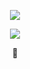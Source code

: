 <p align="center">
  <img src="https://github-readme-stats.vercel.app/api?username=gkalmoukis&hide=prs,issues,contribs&count_private=true&theme=dark">
</p>
  
<p align="center">
  <img src="https://github-readme-stats.vercel.app/api/top-langs/?username=gkalmoukis&layout=compact&hide=css,html&langs_count=8&theme=dark">
</p>

<p align="center">
🤙
</p>
